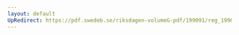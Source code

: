 ```yaml
---
layout: default
UpRedirect: https://pdf.swedeb.se/riksdagen-volumeG-pdf/199091/reg_199091/reg_199091_0499.pdf
---
```


